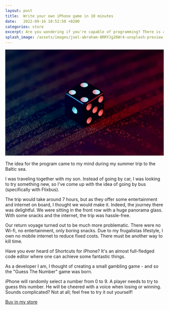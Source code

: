 ```yaml
---
layout: post
title:  Write your own iPhone game in 10 minutes
date:   2022-09-16 10:52:50 +0200
categories: store
excerpt: Are you wondering if you're capable of programming? There is an easy way to figure it out.
splash_image: /assets/images/joel-abraham-8RRYJg26Wr4-unsplash-preview.jpg
---
```

![Dice](/assets/images/joel-abraham-8RRYJg26Wr4-unsplash.jpg)

The idea for the program came to my mind during my summer trip to the Baltic sea. 

I was traveling together with my son. Instead of going by car, I was looking to try something new, so I've come up with the idea of going by bus (specifically with Flixbus). 

The trip would take around 7 hours, but as they offer some entertainment and internet on board, I thought we would make it. Indeed, the journey there was delightful. We were sitting in the front row with a huge panorama glass. With some snacks and the internet, the trip was hassle-free.

Our return voyage turned out to be much more problematic. There were no Wi-fi, no entertainment, only boring snacks. Due to my frugalistas lifestyle, I own no mobile internet to reduce fixed costs. There must be another way to kill time.

Have you ever heard of Shortcuts for iPhone? It's an almost full-fledged code editor where one can achieve some fantastic things. 

As a developer I am, I thought of creating a small gambling game - and so the "Guess The Number" game was born. 

iPhone will randomly select a number from 0 to 9. A player needs to try to guess this number. He will be cheered with a voice when losing or winning.
Sounds complicated? Not at all; feel free to try it out yourself!

<script src="https://gumroad.com/js/gumroad.js"></script>
<a class="gumroad-button" href="https://ninilab.gumroad.com/l/dcwak">Buy in my store</a>
